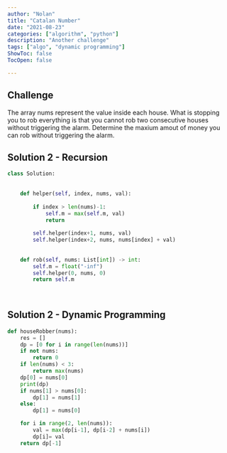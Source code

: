 ```yaml
---
author: "Nolan"
title: "Catalan Number"
date: "2021-08-23"
categories: ["algorithm", "python"]
description: "Another challenge"
tags: ["algo", "dynamic programming"]
ShowToc: false
TocOpen: false

---
```


## Challenge

The array nums represent the value inside each house.
What is stopping you to rob everything is that you cannot rob two consecutive houses without triggering the alarm.
Determine the maxium amout of money you can rob without triggering the alarm.


## Solution 2 - Recursion

```python
class Solution:
    
    
    def helper(self, index, nums, val):
        
        if index > len(nums)-1:
            self.m = max(self.m, val)
            return 
        
        self.helper(index+1, nums, val)
        self.helper(index+2, nums, nums[index] + val)
        
        
    def rob(self, nums: List[int]) -> int:
        self.m = float("-inf")
        self.helper(0, nums, 0)
        return self.m
        
        
```

## Solution 2 - Dynamic Programming

```python
def houseRobber(nums):
    res = []
    dp = [0 for i in range(len(nums))]
    if not nums:
        return 0
    if len(nums) < 3:
        return max(nums)
    dp[0] = nums[0]
    print(dp)
    if nums[1] > nums[0]:
        dp[1] = nums[1]
    else:
        dp[1] = nums[0]

    for i in range(2, len(nums)):
        val = max(dp[i-1], dp[i-2] + nums[i])
        dp[i]= val
    return dp[-1]
```


